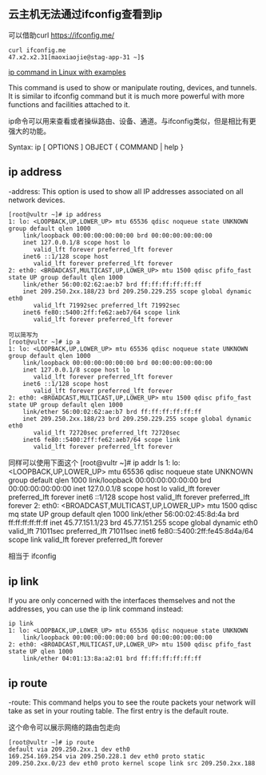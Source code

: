 ## 云主机无法通过ifconfig查看到ip
可以借助curl   https://ifconfig.me/
```
curl ifconfig.me
47.x2.x2.31[maoxiaojie@stag-app-31 ~]$
```


[ip command in Linux with examples](https://www.geeksforgeeks.org/ip-command-in-linux-with-examples/)

This command is used to show or manipulate routing, devices, and tunnels. It is similar to ifconfig command but it is much more powerful with more functions and facilities attached to it.

ip命令可以用来查看或者操纵路由、设备、通道。与ifconfig类似，但是相比有更强大的功能。

Syntax:
ip [ OPTIONS ] OBJECT { COMMAND | help }

## ip address
-address: This option is used to show all IP addresses associated on all network devices.
```
[root@vultr ~]# ip address
1: lo: <LOOPBACK,UP,LOWER_UP> mtu 65536 qdisc noqueue state UNKNOWN group default qlen 1000
    link/loopback 00:00:00:00:00:00 brd 00:00:00:00:00:00
    inet 127.0.0.1/8 scope host lo
       valid_lft forever preferred_lft forever
    inet6 ::1/128 scope host
       valid_lft forever preferred_lft forever
2: eth0: <BROADCAST,MULTICAST,UP,LOWER_UP> mtu 1500 qdisc pfifo_fast state UP group default qlen 1000
    link/ether 56:00:02:62:ae:b7 brd ff:ff:ff:ff:ff:ff
    inet 209.250.2xx.188/23 brd 209.250.229.255 scope global dynamic eth0
       valid_lft 71992sec preferred_lft 71992sec
    inet6 fe80::5400:2ff:fe62:aeb7/64 scope link
       valid_lft forever preferred_lft forever

可以简写为
[root@vultr ~]# ip a
1: lo: <LOOPBACK,UP,LOWER_UP> mtu 65536 qdisc noqueue state UNKNOWN group default qlen 1000
    link/loopback 00:00:00:00:00:00 brd 00:00:00:00:00:00
    inet 127.0.0.1/8 scope host lo
       valid_lft forever preferred_lft forever
    inet6 ::1/128 scope host
       valid_lft forever preferred_lft forever
2: eth0: <BROADCAST,MULTICAST,UP,LOWER_UP> mtu 1500 qdisc pfifo_fast state UP group default qlen 1000
    link/ether 56:00:02:62:ae:b7 brd ff:ff:ff:ff:ff:ff
    inet 209.250.2xx.188/23 brd 209.250.229.255 scope global dynamic eth0
       valid_lft 72720sec preferred_lft 72720sec
    inet6 fe80::5400:2ff:fe62:aeb7/64 scope link
       valid_lft forever preferred_lft forever
```
同样可以使用下面这个
[root@vultr ~]# ip addr ls
1: lo: <LOOPBACK,UP,LOWER_UP> mtu 65536 qdisc noqueue state UNKNOWN group default qlen 1000
    link/loopback 00:00:00:00:00:00 brd 00:00:00:00:00:00
    inet 127.0.0.1/8 scope host lo
       valid_lft forever preferred_lft forever
    inet6 ::1/128 scope host
       valid_lft forever preferred_lft forever
2: eth0: <BROADCAST,MULTICAST,UP,LOWER_UP> mtu 1500 qdisc mq state UP group default qlen 1000
    link/ether 56:00:02:45:8d:4a brd ff:ff:ff:ff:ff:ff
    inet 45.77.151.1/23 brd 45.77.151.255 scope global dynamic eth0
       valid_lft 71011sec preferred_lft 71011sec
    inet6 fe80::5400:2ff:fe45:8d4a/64 scope link
       valid_lft forever preferred_lft forever

相当于 ifconfig

## ip link
If you are only concerned with the interfaces themselves and not the addresses, you can use the ip link command instead:
```
ip link
1: lo: <LOOPBACK,UP,LOWER_UP> mtu 65536 qdisc noqueue state UNKNOWN 
    link/loopback 00:00:00:00:00:00 brd 00:00:00:00:00:00
2: eth0: <BROADCAST,MULTICAST,UP,LOWER_UP> mtu 1500 qdisc pfifo_fast state UP qlen 1000
    link/ether 04:01:13:8a:a2:01 brd ff:ff:ff:ff:ff:ff
```

## ip route
-route: This command helps you to see the route packets your network will take as set in your routing table. The first entry is the default route.

这个命令可以展示网络的路由包走向

```
[root@vultr ~]# ip route
default via 209.250.2xx.1 dev eth0
169.254.169.254 via 209.250.228.1 dev eth0 proto static
209.250.2xx.0/23 dev eth0 proto kernel scope link src 209.250.2xx.188
```


